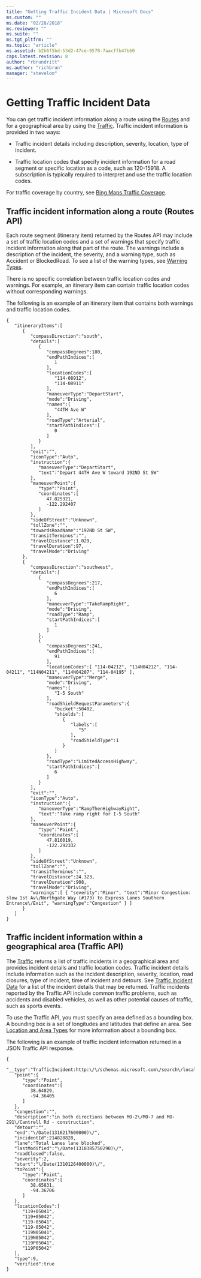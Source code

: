 ```yaml
---
title: "Getting Traffic Incident Data | Microsoft Docs"
ms.custom: ""
ms.date: "02/28/2018"
ms.reviewer: ""
ms.suite: ""
ms.tgt_pltfrm: ""
ms.topic: "article"
ms.assetid: b2b6f5bd-53d2-47ce-9578-7aacffb47b60
caps.latest.revision: 8
author: "rbrundritt"
ms.author: "richbrun"
manager: "stevelom"
---
```

# Getting Traffic Incident Data
You can get traffic incident information along a route using the [Routes](../rest-services/routes-api.md) and for a geographical area by using the [Traffic](../rest-services/traffic-api.md). Traffic incident information is provided in two ways:  
  
-   Traffic incident details including description, severity, location, type of incident.  
  
-   Traffic location codes that specify incident information for a road segment or specific location as a code, such as 120-15918. A subscription is typically required to interpret and use the traffic location codes.  
  
 For traffic coverage by country, see [Bing Maps Traffic Coverage](http://msdn.microsoft.com/en-us/library/jj136866).  
  
## Traffic incident information along a route (Routes API)  
 Each route segment (itinerary item) returned by the Routes API may include a set of traffic location codes and a set of warnings that specify traffic incident information along that part of the route. The warnings include a description of the incident, the severity, and a warning type, such as Accident or BlockedRoad. To see a list of the warning types, see [Warning Types](../rest-services/warning-types.md).  
  
 There is no specific correlation between traffic location codes and warnings. For example, an itinerary item can contain traffic location codes without corresponding warnings.  
  
 The following is an example of an itinerary item that contains both warnings and traffic location codes.  
  
```  
{  
   "itineraryItems":[  
      {  
         "compassDirection":"south",  
         "details":[  
            {  
               "compassDegrees":180,  
               "endPathIndices":[  
                  1  
               ],  
               "locationCodes":[  
                  "114-08912",  
                  "114-08911"  
               ],  
               "maneuverType":"DepartStart",  
               "mode":"Driving",  
               "names":[  
                  "44TH Ave W"  
               ],  
               "roadType":"Arterial",  
               "startPathIndices":[  
                  0  
               ]  
            }  
         ],  
         "exit":"",  
         "iconType":"Auto",  
         "instruction":{  
            "maneuverType":"DepartStart",  
            "text":"Depart 44TH Ave W toward 192ND St SW"  
         },  
         "maneuverPoint":{  
            "type":"Point",  
            "coordinates":[  
               47.825321,  
               -122.292407  
            ]  
         },  
         "sideOfStreet":"Unknown",  
         "tollZone":"",  
         "towardsRoadName":"192ND St SW",  
         "transitTerminus":"",  
         "travelDistance":1.029,  
         "travelDuration":97,  
         "travelMode":"Driving"  
      },  
      {  
         "compassDirection":"southwest",  
         "details":[  
            {  
               "compassDegrees":217,  
               "endPathIndices":[  
                  6  
               ],  
               "maneuverType":"TakeRampRight",  
               "mode":"Driving",  
               "roadType":"Ramp",  
               "startPathIndices":[  
                  1  
               ]  
            },  
            {  
               "compassDegrees":241,  
               "endPathIndices":[  
                  91  
               ],  
               "locationCodes":[ "114-04212", "114N04212", "114-04211", "114N04211", "114N04207", "114-04195" ],  
               "maneuverType":"Merge",  
               "mode":"Driving",  
               "names":[  
                  "I-5 South"  
               ],  
               "roadShieldRequestParameters":{  
                  "bucket":50402,  
                  "shields":[  
                     {  
                        "labels":[  
                           "5"  
                        ],  
                        "roadShieldType":1  
                     }  
                  ]  
               },  
               "roadType":"LimitedAccessHighway",  
               "startPathIndices":[  
                  6  
               ]  
            }  
         ],  
         "exit":"",  
         "iconType":"Auto",  
         "instruction":{  
            "maneuverType":"RampThenHighwayRight",  
            "text":"Take ramp right for I-5 South"  
         },  
         "maneuverPoint":{  
            "type":"Point",  
            "coordinates":[  
               47.816019,  
               -122.292332  
            ]  
         },  
         "sideOfStreet":"Unknown",  
         "tollZone":"",  
         "transitTerminus":"",  
         "travelDistance":24.323,  
         "travelDuration":908,  
         "travelMode":"Driving",  
         "warnings":[ { "severity":"Minor", "text":"Minor Congestion: slow 1st Av\/Northgate Way (#173) to Express Lanes Southern Entrance\/Exit", "warningType":"Congestion" } ]  
      }  
   ]  
}  
```  
  
## Traffic incident information within a geographical area (Traffic API)  
 The [Traffic](../rest-services/traffic-api.md) returns a list of traffic incidents in a geographical area and provides incident details and traffic location codes. Traffic incident details include information such as the incident description, severity, location, road closures, type of incident, time of incident and detours. See [Traffic Incident Data](../rest-services/traffic-incident-data.md) for a list of the incident details that may be returned. Traffic incidents reported by the Traffic API include common traffic problems, such as accidents and disabled vehicles, as well as other potential causes of traffic, such as sports events.  
  
 To use the Traffic API, you must specify an area defined as a bounding box. A bounding box is a set of longitudes and latitudes that define an area. See [Location and Area Types](../rest-services/location-and-area-types.md) for more information about a bounding box.  
  
 The following is an example of traffic incident information returned in a JSON Traffic API response.  
  
```  
{  
   "__type":"TrafficIncident:http:\/\/schemas.microsoft.com\/search\/local\/ws\/rest\/v1",  
   "point":{  
      "type":"Point",  
      "coordinates":[  
         38.64829,  
         -94.36405  
      ]  
   },  
   "congestion":"",  
   "description":"in both directions between MO-2\/MO-7 and MO-291\/Cantrell Rd - construction",  
   "detour":"",  
   "end":"\/Date(1316217600000)\/",  
   "incidentId":214828828,  
   "lane":"Total Lanes lane blocked",  
   "lastModified":"\/Date(1310385750290)\/",  
   "roadClosed":false,  
   "severity":2,  
   "start":"\/Date(1310126400000)\/",  
   "toPoint":{  
      "type":"Point",  
      "coordinates":[  
         38.65831,  
         -94.36706  
      ]  
   },  
   "locationCodes":[  
      "119+05041",  
      "119+05042",  
      "119-05041",  
      "119-05042",  
      "119N05041",  
      "119N05042",  
      "119P05041",  
      "119P05042"  
   ],  
   "type":9,  
   "verified":true  
}  
  
```